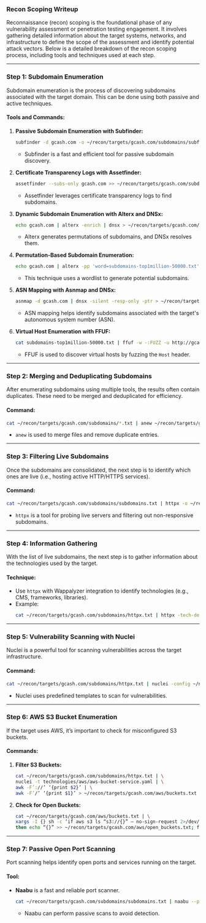 ### Recon Scoping Writeup

Reconnaissance (recon) scoping is the foundational phase of any vulnerability assessment or penetration testing engagement. It involves gathering detailed information about the target systems, networks, and infrastructure to define the scope of the assessment and identify potential attack vectors. Below is a detailed breakdown of the recon scoping process, including tools and techniques used at each step.

---

### **Step 1: Subdomain Enumeration**
Subdomain enumeration is the process of discovering subdomains associated with the target domain. This can be done using both passive and active techniques.

#### **Tools and Commands:**
1. **Passive Subdomain Enumeration with Subfinder:**
   ```bash
   subfinder -d gcash.com -o ~/recon/targets/gcash.com/subdomains/subfinder.txt
   ```
   - Subfinder is a fast and efficient tool for passive subdomain discovery.

2. **Certificate Transparency Logs with Assetfinder:**
   ```bash
   assetfinder --subs-only gcash.com >> ~/recon/targets/gcash.com/subdomains/assetfinder.txt
   ```
   - Assetfinder leverages certificate transparency logs to find subdomains.

3. **Dynamic Subdomain Enumeration with Alterx and DNSx:**
   ```bash
   echo gcash.com | alterx -enrich | dnsx > ~/recon/targets/gcash.com/subdomains/alterx-dynamic.txt
   ```
   - Alterx generates permutations of subdomains, and DNSx resolves them.

4. **Permutation-Based Subdomain Enumeration:**
   ```bash
   echo gcash.com | alterx -pp 'word=subdomains-top1million-50000.txt' | dnsx > ~/recon/targets/gcash.com/subdomains/alterx-permutation.txt
   ```
   - This technique uses a wordlist to generate potential subdomains.

5. **ASN Mapping with Asnmap and DNSx:**
   ```bash
   asnmap -d gcash.com | dnsx -silent -resp-only -ptr > ~/recon/targets/gcash.com/subdomains/dnsx.txt
   ```
   - ASN mapping helps identify subdomains associated with the target's autonomous system number (ASN).

6. **Virtual Host Enumeration with FFUF:**
   ```bash
   cat subdomains-top1million-50000.txt | ffuf -w -:FUZZ -u http://gcash.com/ -H 'Host:FUZZ.gcash.com' -ac
   ```
   - FFUF is used to discover virtual hosts by fuzzing the `Host` header.

---

### **Step 2: Merging and Deduplicating Subdomains**
After enumerating subdomains using multiple tools, the results often contain duplicates. These need to be merged and deduplicated for efficiency.

#### **Command:**
```bash
cat ~/recon/targets/gcash.com/subdomains/*.txt | anew ~/recon/targets/gcash.com/subdomains/subdomains.txt
```
- `anew` is used to merge files and remove duplicate entries.

---

### **Step 3: Filtering Live Subdomains**
Once the subdomains are consolidated, the next step is to identify which ones are live (i.e., hosting active HTTP/HTTPS services).

#### **Command:**
```bash
cat ~/recon/targets/gcash.com/subdomains/subdomains.txt | httpx -o ~/recon/targets/gcash.com/subdomains/httpx.txt
```
- `httpx` is a tool for probing live servers and filtering out non-responsive subdomains.

---

### **Step 4: Information Gathering**
With the list of live subdomains, the next step is to gather information about the technologies used by the target.

#### **Technique:**
- Use `httpx` with Wappalyzer integration to identify technologies (e.g., CMS, frameworks, libraries).
- Example:
  ```bash
  cat ~/recon/targets/gcash.com/subdomains/httpx.txt | httpx -tech-detect -o ~/recon/targets/gcash.com/tech.txt
  ```

---

### **Step 5: Vulnerability Scanning with Nuclei**
Nuclei is a powerful tool for scanning vulnerabilities across the target infrastructure.

#### **Command:**
```bash
cat ~/recon/targets/gcash.com/subdomains/httpx.txt | nuclei -config ~/nuclei-templates/config/custom.yml
```
- Nuclei uses predefined templates to scan for vulnerabilities.

---

### **Step 6: AWS S3 Bucket Enumeration**
If the target uses AWS, it’s important to check for misconfigured S3 buckets.

#### **Commands:**
1. **Filter S3 Buckets:**
   ```bash
   cat ~/recon/targets/gcash.com/subdomains/httpx.txt | \
   nuclei -t technologies/aws/aws-bucket-service.yaml | \
   awk -F’://’ ‘{print $2}’ | \
   awk -F’/’ ‘{print $1}’ > ~/recon/targets/gcash.com/aws/buckets.txt
   ```

2. **Check for Open Buckets:**
   ```bash
   cat ~/recon/targets/gcash.com/aws/buckets.txt | \
   xargs -I {} sh -c ‘if aws s3 ls “s3://{}” — no-sign-request 2>/dev/null; \
   then echo “{}” >> ~/recon/targets/gcash.com/aws/open_buckets.txt; fi’
   ```

---

### **Step 7: Passive Open Port Scanning**
Port scanning helps identify open ports and services running on the target.

#### **Tool:**
- **Naabu** is a fast and reliable port scanner.
  ```bash
  cat ~/recon/targets/gcash.com/subdomains/subdomains.txt | naabu --passive
  ```
  - Naabu can perform passive scans to avoid detection.

